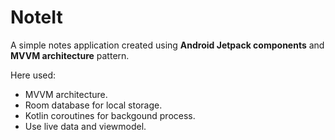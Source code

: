 # NoteIt
A simple notes application created using **Android Jetpack components** and **MVVM architecture** pattern.

Here used:
- MVVM architecture.
- Room database for local storage.
- Kotlin coroutines for backgound process.
- Use live data and viewmodel.
